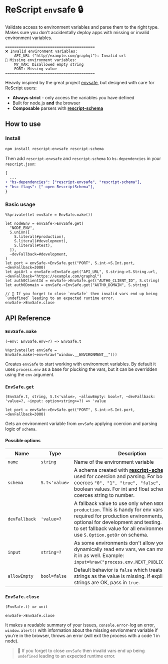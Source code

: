 # ReScript `env`safe 🔒

Validate access to environment variables and parse them to the right type. Makes sure you don't accidentally deploy apps with missing or invalid environment variables.

```
========================================
❌ Invalid environment variables:
    API_URL ("http//example.com/graphql"): Invalid url
💨 Missing environment variables:
    MY_VAR: Disallowed empty string
    PORT: Missing value
========================================
```

Heavily inspired by the great project [envsafe](https://github.com/KATT/envsafe), but designed with care for ReScript users:

- **Always strict** - only access the variables you have defined
- Built for node.js **and** the browser
- **Composable** parsers with **[rescript-schema](https://github.com/DZakh/rescript-schema)**

## How to use

### Install

```sh
npm install rescript-envsafe rescript-schema
```

Then add `rescript-envsafe` and `rescript-schema` to `bs-dependencies` in your `rescript.json`:

```diff
{
  ...
+ "bs-dependencies": ["rescript-envsafe", "rescript-schema"],
+ "bsc-flags": ["-open RescriptSchema"],
}
```

### Basic usage

```rescript
%%private(let envSafe = EnvSafe.make())

let nodeEnv = envSafe->EnvSafe.get(
  "NODE_ENV",
  S.union([
    S.literal(#production),
    S.literal(#development),
    S.literal(#test),
  ]),
  ~devFallback=#development,
)
let port = envSafe->EnvSafe.get("PORT", S.int->S.Int.port, ~devFallback=3000)
let apiUrl = envSafe->EnvSafe.get("API_URL", S.string->S.String.url, ~devFallback="https://example.com/graphql")
let auth0ClientId = envSafe->EnvSafe.get("AUTH0_CLIENT_ID", S.string)
let auth0Domain = envSafe->EnvSafe.get("AUTH0_DOMAIN", S.string)

// 🧠 If you forget to close `envSafe` then invalid vars end up being `undefined` leading to an expected runtime error.
envSafe->EnvSafe.close
```

## API Reference

### **`EnvSafe.make`**

`(~env: EnvSafe.env=?) => EnvSafe.t`

```rescript
%%private(let envSafe = EnvSafe.make(~env=%raw("window.__ENVIRONMENT__")))
```

Creates `envSafe` to start working with environment variables. By default it uses `process.env` as a base for plucking the vars, but it can be overridden using the `env` argument.

### **`EnvSafe.get`**

`(EnvSafe.t, string, S.t<'value>, ~allowEmpty: bool=?, ~devFallback: 'value=?, ~input: option<string>=?) => 'value`

```rescript
let port = envSafe->EnvSafe.get("PORT", S.int->S.Int.port, ~devFallback=3000)
```

Gets an environment variable from `envSafe` applying coercion and parsing logic of `schema`.

#### Possible options

| Name          | Type          | Description                                                                                                                                                                                                                                                                           |
| ------------- | ------------- | ------------------------------------------------------------------------------------------------------------------------------------------------------------------------------------------------------------------------------------------------------------------------------------- |
| `name`        | `string`      | Name of the environment variable                                                                                                                                                                                                                                                      |
| `schema`      | `S.t<'value>` | A schema created with **[rescript-schema](https://github.com/DZakh/rescript-schema)**. It's used for coercion and parsing. For bool schemas coerces `"0", "1", "true", "false", "t", "f"` to boolean values. For int and float schemas coerces string to number.                      |
| `devFallback` | `'value=?`    | A fallback value to use only when `NODE_ENV` is not `production`. This is handy for env vars that are required for production environments, but optional for development and testing. If you need to set fallback value for all environments, you can use `S.Option.getOr` on schema. |
| `input`       | `string=?`    | As some environments don't allow you to dynamically read env vars, we can manually put it in as well. Example: `input=%raw("process.env.NEXT_PUBLIC_API_URL")`.                                                                                                                       |
| `allowEmpty`  | `bool=false`  | Default behavior is `false` which treats empty strings as the value is missing. if explicit empty strings are OK, pass in `true`.                                                                                                                                                     |

### **`EnvSafe.close`**

`(EnvSafe.t) => unit`

```rescript
envSafe->EnvSafe.close
```

It makes a readable summary of your issues, `console.error`-log an error, `window.alert()` with information about the missing envrionment variable if you're in the browser, throws an error (will exit the process with a code 1 in node).

> 🧠 If you forget to close `envSafe` then invalid vars end up being `undefined` leading to an expected runtime error.
